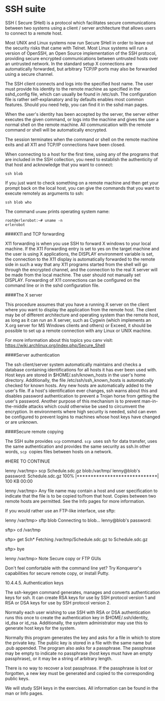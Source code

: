 # SSH suite

SSH ( Secure SHell) is a protocol which facilitates secure communications between two systems using a client / server architecture that allows users to connect to a remote host.

Most UNIX and Linux systems now run Secure SHell in order to leave out the security risks that came with Telnet. Most Linux systems will run a version of OpenSSH, an Open Source implementation of the SSH protocol, providing secure encrypted communications between untrusted hosts over an untrusted network. In the standard setup X connections are automatically forwarded, but arbitrary TCP/IP ports may also be forwarded using a secure channel.

The SSH client connects and logs into the specified host name. The user must provide his identity to the remote machine as specified in the sshd_config file, which can usually be found in /etc/ssh. The configuration file is rather self-explanatory and by defaults enables most common features. Should you need help, you can find it in the sshd man pages.

When the user's identity has been accepted by the server, the server either executes the given command, or logs into the machine and gives the user a normal shell on the remote machine. All communication with the remote command or shell will be automatically encrypted.

The session terminates when the command or shell on the remote machine exits and all X11 and TCP/IP connections have been closed.

When connecting to a host for the first time, using any of the programs that are included in the SSH collection, you need to establish the authenticity of that host and acknowledge that you want to connect:


```
ssh blob
````

If you just want to check something on a remote machine and then get your prompt back on the local host, you can give the commands that you want to execute remotely as arguments to ssh:


```
ssh blob who
```

The command `uname` prints operating system name:
```
root@erlerobot:~# uname -n
erlerobot
```

####X11 and TCP forwarding

X11 forwarding is when you use SSH to forward X windows to your local machine.  If the X11 Forwarding entry is set to yes on the target machine and the user is using X applications, the DISPLAY environment variable is set, the connection to the X11 display is automatically forwarded to the remote side in such a way that any X11 programs started from the shell will go through the encrypted channel, and the connection to the real X server will be made from the local machine. The user should not manually set DISPLAY. Forwarding of X11 connections can be configured on the command line or in the sshd configuration file.

####The X server

This procedure assumes that you have a running X server on the client where you want to display the application from the remote host. The client may be of different architecture and operating system than the remote host, as long as it can run an X server, such as Cygwin (which implements an X.org server for MS Windows clients and others) or Exceed, it should be possible to set up a remote connection with any Linux or UNIX machine.


For more information about this topics you canv visit:
https://wiki.archlinux.org/index.php/Secure_Shell

####Server authentication

The ssh client/server system automatically maintains and checks a database containing identifications for all hosts it has ever been used with. Host keys are stored in $HOME/.ssh/known_hosts in the user's home directory. Additionally, the file /etc/ssh/ssh_known_hosts is automatically checked for known hosts. Any new hosts are automatically added to the user's file. If a host's identification ever changes, ssh warns about this and disables password authentication to prevent a Trojan horse from getting the user's password. Another purpose of this mechanism is to prevent man-in-the-middle attacks which could otherwise be used to circumvent the encryption. In environments where high security is needed, sshd can even be configured to prevent logins to machines whose host keys have changed or are unknown.

####Secure remote copying

The SSH suite provides `scp` command. `scp `uses ssh for data transfer, uses the same authentication and provides the same security as ssh.In other words, `scp `copies files between hosts on a network.


#HERE TO CONTINUE

lenny /var/tmp> scp Schedule.sdc.gz blob:/var/tmp/
lenny@blob's password:
Schedule.sdc.gz  100% |*****************************| 100 KB 00:00

lenny /var/tmp>
Any file name may contain a host and user specification to indicate that the file is to be copied to/from that host. Copies between two remote hosts are permitted. See the Info pages for more information.

If you would rather use an FTP-like interface, use sftp:


lenny /var/tmp> sftp blob
Connecting to blob...
lenny@blob's password:

sftp> cd /var/tmp

sftp> get Sch*
Fetching /var/tmp/Schedule.sdc.gz to Schedule.sdc.gz

sftp> bye

lenny /var/tmp>
Note	Secure copy or FTP GUIs

Don't feel comfortable with the command line yet? Try Konqueror's capabilities for secure remote copy, or install Putty.

10.4.4.5. Authentication keys

The ssh-keygen command generates, manages and converts authentication keys for ssh. It can create RSA keys for use by SSH protocol version 1 and RSA or DSA keys for use by SSH protocol version 2.

Normally each user wishing to use SSH with RSA or DSA authentication runs this once to create the authentication key in $HOME/.ssh/identity, id_dsa or id_rsa. Additionally, the system administrator may use this to generate host keys for the system.

Normally this program generates the key and asks for a file in which to store the private key. The public key is stored in a file with the same name but .pub appended. The program also asks for a passphrase. The passphrase may be empty to indicate no passphrase (host keys must have an empty passphrase), or it may be a string of arbitrary length.

There is no way to recover a lost passphrase. If the passphrase is lost or forgotten, a new key must be generated and copied to the corresponding public keys.

We will study SSH keys in the exercises. All information can be found in the man or Info pages.
